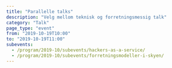 ```yaml
---
title: "Parallelle talks"
description: "Velg mellom teknisk og forretningsmessig talk"
category: "Talk"
page_type: "event"
from: "2019-10-19T10:00"
to: "2019-10-19T11:00"
subevents:
  - /program/2019-10/subevents/hackers-as-a-service/
  - /program/2019-10/subevents/forretningsmodeller-i-skyen/
---
```



 